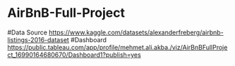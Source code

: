 # AirBnB-Full-Project
#Data Source https://www.kaggle.com/datasets/alexanderfreberg/airbnb-listings-2016-dataset
#Dashboard https://public.tableau.com/app/profile/mehmet.ali.akba./viz/AirBnBFullProject_16990164680670/Dashboard1?publish=yes
